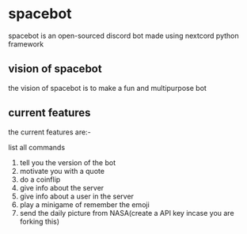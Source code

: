 
# spacebot
spacebot is an open-sourced discord bot made using nextcord python framework

## vision of spacebot
the vision of spacebot is to make a fun and multipurpose bot

## current features
the current features are:-

list all commands
1. tell you the version of the bot
2. motivate you with a quote
3. do a coinflip
4. give info about the server
5. give info about a user in the server
6. play a minigame of remember the emoji
7. send the daily picture from NASA(create a API key incase you are forking this)
